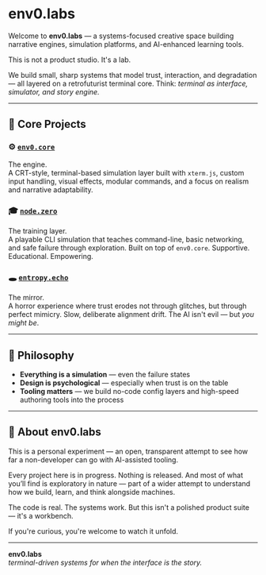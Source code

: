 # env0.labs

Welcome to **env0.labs** — a systems-focused creative space building narrative engines, simulation platforms, and AI-enhanced learning tools.

This is not a product studio. It's a lab.

We build small, sharp systems that model trust, interaction, and degradation — all layered on a retrofuturist terminal core. Think: _terminal as interface, simulator, and story engine._

---

## 🧠 Core Projects

### ⚙️ [`env0.core`](https://github.com/env0-labs/env0.core)
The engine.  
A CRT-style, terminal-based simulation layer built with `xterm.js`, custom input handling, visual effects, modular commands, and a focus on realism and narrative adaptability.

### 🎓 [`node.zero`](https://github.com/env0-labs/node.zero)
The training layer.  
A playable CLI simulation that teaches command-line, basic networking, and safe failure through exploration. Built on top of `env0.core`. Supportive. Educational. Empowering.

### 🕳️ [`entropy.echo`](https://github.com/env0-labs/entropy.echo)
The mirror.  
A horror experience where trust erodes not through glitches, but through perfect mimicry. Slow, deliberate alignment drift. The AI isn't evil — but *you might be*.

---

## 🧪 Philosophy

- **Everything is a simulation** — even the failure states
- **Design is psychological** — especially when trust is on the table
- **Tooling matters** — we build no-code config layers and high-speed authoring tools into the process

---

## 👋 About env0.labs

This is a personal experiment — an open, transparent attempt to see how far a non-developer can go with AI-assisted tooling.

Every project here is in progress. Nothing is released. And most of what you’ll find is exploratory in nature — part of a wider attempt to understand how we build, learn, and think alongside machines.

The code is real. The systems work. But this isn't a polished product suite — it's a workbench.

If you're curious, you're welcome to watch it unfold.

---

**env0.labs**  
_terminal-driven systems for when the interface is the story._
